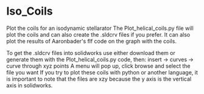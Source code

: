 # Iso_Coils
Plot the coils for an isodynamic stellarator
The Plot_helical_coils.py file will plot the coils and can also create the .sldcrv files if you prefer. It can also plot the results of Aaronbader's flf code on the graph with the coils. 

To get the .sldcrv files into solidworks use either download them or generate them with the Plot_helical_coils.py code, then:
   insert -> curves -> curve through xyz points
   A menu will pop up, click browse and select the file you want 
If you try to plot these coils with python or another language, it is important to note that the files are xzy because the y axis is the vertical axis in solidworks. 
